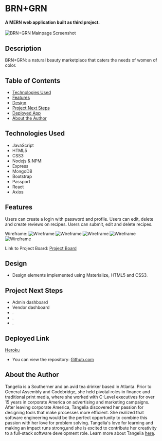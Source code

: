 # BRN+GRN

#### A MERN web application built as third project.
<img src="" alt="BRN+GRN Mainpage Screenshot"/>

## Description
BRN+GRN: a natural beauty marketplace that caters the needs of women of color.

## Table of Contents
* [Technologies Used](#technologiesused)
* [Features](#features)
* [Design](#design)
* [Project Next Steps](#nextsteps)
* [Deployed App](#deployment)
* [About the Author](#author)

## <a name="technologiesused"></a>Technologies Used
* JavaScript
* HTML5
* CSS3
* Nodejs & NPM
* Express
* MongoDB
* Bootstrap
* Passport
* React
* Axios


## Features
Users can create a login with password and profile.
Users can edit, delete and create reviews on recipes.
Users can submit, edit and delete recipes.



Wireframe:
<img src="public/images/IMG_20190430_102138.jpg" alt="Wireframe"/>
<img src="public/images/IMG_20190430_102149.jpg" alt="Wireframe"/>
<img src="public/images/IMG_20190430_102155.jpg" alt="Wireframe"/>
<img src="public/images/IMG_20190430_102158.jpg" alt="Wireframe"/>
<img src="public/images/IMG_20190430_102202.jpg" alt="Wireframe"/>



Link to Project Board:
[Project Board](https://github.com/tangelia/BRN-GRN/projects/1)


## <a name="design"></a>Design
* Design elements implemented using Materialize, HTML5 and CSS3. 


## <a name="nextsteps"></a>Project Next Steps
* Admin dashboard
* Vendor dashboard
* .
* .
* . 

## <a name="deployment"></a>Deployed Link
[Heroku](https://glacial-ridge-49253.herokuapp.com/)

* You can view the repository:
[Github.com](https://github.com/tangelia/BRN-GRN)
    


## <a name="author"></a>About the Author

Tangelia is a Southerner and an avid tea drinker based in Atlanta. Prior to General Assembly and Codebridge, she held pivotal roles in finance and traditional print media, where she worked with C-Level executives for over 15 years in corporate America on advertising and marketing campaigns. After leaving corporate America, Tangelia discovered her passion for designing tools that make processes more efficient. She realized that software engineering would be the perfect opportunity to combine this passion with her love for problem solving. Tangelia's love for learning and making an impact runs strong,and she is excited to contribute her creativity to a full-stack software development role. Learn more about Tangelia [here](https://www.linkedin.com/in/tangelia). 
